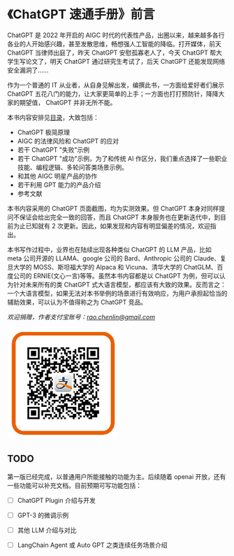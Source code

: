 # 《ChatGPT 速通手册》前言

ChatGPT 是 2022 年开启的 AIGC 时代的代表性产品，出圈以来，越来越多各行各业的人开始感兴趣，甚至发散思维，畅想强人工智能的降临。打开媒体，前天 ChatGPT 当律师出庭了，昨天 ChatGPT 安慰孤寡老人了，今天 ChatGPT 帮大学生写论文了，明天 ChatGPT 通过研究生考试了，后天 ChatGPT 还能发现网络安全漏洞了……

作为一个普通的 IT 从业者，从自身见解出发，编撰此书，一方面给爱好者们展示 ChatGPT 五花八门的能力，让大家更简单的上手；一方面也打打预防针，降降大家的期望值， ChatGPT 并非无所不能。

本书内容安排见[目录](SUMMARY.md)，大致包括：

* ChatGPT 极简原理
* AIGC 的法律风险和 ChatGPT 的应对
* 若干 ChatGPT "失败"示例
* 若干 ChatGPT "成功"示例，为了和传统 AI 作区分，我们重点选择了一些职业技能、编程逻辑、多轮问答类场景示例。
* 和其他 AIGC 明星产品的协作
* 若干利用 GPT 能力的产品介绍
* 参考文献

本书内容采用的 ChatGPT 页面截图，均为实测效果。但 ChatGPT 本身对同样提问不保证会给出完全一致的回答，而且 ChatGPT 本身服务也在更新迭代中，到目前为止已知就有 2 次更新。因此，如果发现和内容有明显偏差的情况，欢迎指出。

本书写作过程中，业界也在陆续出现各种类似 ChatGPT 的 LLM 产品，比如 meta 公司开源的 LLAMA、google 公司的 Bard、Anthropic 公司的 Claude、复旦大学的 MOSS、斯坦福大学的 Alpaca 和 Vicuna、清华大学的 ChatGLM、百度公司的 ERNIE(文心一言)等等。虽然本书内容都是以 ChatGPT 为例，但可以认为针对未来所有的类 ChatGPT 式大语言模型，都应该有大致的效果。反而言之：一个大语言模型，如果无法对本书举例的场景进行有效响应，为用户承担起恰当的辅助效果，可以认为不值得称之为 ChatGPT 竞品。

*欢迎捐赠，作者支付宝账号：<rao.chenlin@gmail.com>*

![](/images/alipay.png)

## TODO

第一版已经完成，以普通用户所能接触的功能为主。后续随着 openai 开放，还有一些功能可以补充文档。目前预期可写功能包括：

* [ ] ChatGPT Plugin 介绍与开发
* [ ] GPT-3 的微调示例
* [ ] 其他 LLM 介绍与对比
* [ ] LangChain Agent 或 Auto GPT 之类连续任务场景介绍

